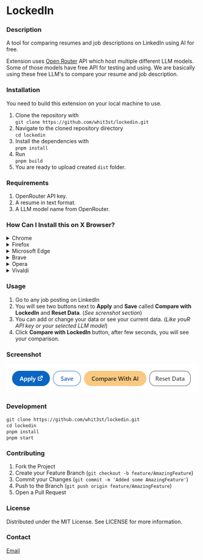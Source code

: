 # LockedIn

### Description

A tool for comparing resumes and job descriptions on LinkedIn using AI for free.

Extension uses [Open Router](https://openrouter.ai) API which host multiple different LLM models.
Some of those models have free API for testing and using. We are basically using these free LLM's to compare your resume and job description.

### Installation

You need to build this extension on your local machine to use.

1. Clone the repository with  
   `git clone https://github.com/whit3st/lockedin.git`
2. Navigate to the cloned repository directory  
   `cd lockedin`
3. Install the dependencies with  
   `pnpm install`
4. Run  
   `pnpm build`
5. You are ready to upload created `dist` folder.

### Requirements

1. OpenRouter API key.
2. A resume in text format.
3. A LLM model name from OpenRouter.

### How Can I Install this on X Browser?

<details>
  <summary>Chrome</summary>

1. Open Chrome and navigate to `chrome://extensions/`.
2. Enable **Developer Mode** (toggle in the top right).
3. Click **Load unpacked**.
4. Select the `dist` folder.
5. The extension should now appear in your extension list.

</details>

<details>
  <summary>Firefox</summary>

1. Open Firefox and go to `about:debugging`.
2. Click on **This Firefox** in the left sidebar.
3. Click **Load Temporary Add-on**.
4. Choose the `manifest.json` file in `lockedin/dist`.
5. The extension will be temporarily loaded and will stay active until you restart Firefox.

</details>

<details>
  <summary>Microsoft Edge</summary>

1. Open Edge and navigate to `edge://extensions/`.
2. Enable **Developer Mode** (toggle in the bottom left).
3. Click **Load unpacked**.
4. Select the `dist` folder.
5. The extension should now appear in your extension list.

</details>

<details>
  <summary>Brave</summary>

1. Open Brave and go to `brave://extensions/`.
2. Enable **Developer Mode** (toggle in the top right).
3. Click **Load unpacked**.
4. Select the `dist` folder.
5. The extension will appear in the list of extensions.

</details>

<details>
  <summary>Opera</summary>

1. Open Opera and navigate to `opera://extensions/`.
2. Enable **Developer Mode** (toggle in the top right).
3. Click **Load unpacked**.
4. Select the `dist` folder.
5. The extension will be loaded in Opera.

</details>

<details>
  <summary>Vivaldi</summary>

1. Open Vivaldi and go to `vivaldi://extensions/`.
2. Enable **Developer Mode** (toggle in the top right).
3. Click **Load unpacked**.
4. Select the `dist` folder.
5. The extension will appear in your extension list.

</details>

### Usage

1. Go to any job posting on LinkedIn
2. You will see two buttons next to **Apply** and **Save** called **Compare with LockedIn** and **Reset Data**. (_See screnshot section_)
3. You can add or change your data or see your current data. (_Like youR API key or your selected LLM model_)
4. Click **Compare with LockedIn** button, after few seconds, you will see your comparison.

### Screenshot

![screenshot of the buttons](./screenshots/screenshot_1.png)

### Development

```terminal
git clone https://github.com/whit3st/lockedin.git
cd lockedin
pnpm install
pnpm start
```

### Contributing

1. Fork the Project
2. Create your Feature Branch (`git checkout -b feature/AmazingFeature`)
3. Commit your Changes (`git commit -m 'Added some AmazingFeature'`)
4. Push to the Branch (`git push origin feature/AmazingFeature`)
5. Open a Pull Request

### License

Distributed under the MIT License. See LICENSE for more information.

### Contact

[Email](alican15033@gmail.com)
